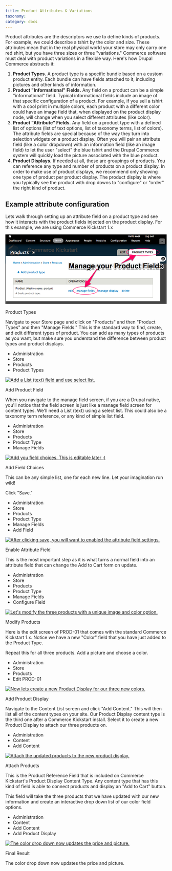 ```yaml
---
title: Product Attributes & Variations
taxonomy:
category: docs
---
```


<div class="docs-enhanced">
<p>Product attributes are the descriptors we use to define kinds of products. For example, we could describe a tshirt by the color and size. These attributes mean that in the real physical world your store may only carry one red shirt, but you have three sizes or three "variations." Commerce software must deal with product variations in a flexible way. Here's how Drupal Commerce abstracts it:</p>
<ol>
<li><strong>Product Types.</strong> A product type is a specific bundle based on a custom product entity. Each bundle can have fields attached to it, including pictures and other kinds of information.</li>
<li><strong>Product "Informational" Fields.</strong> Any field on a product can be a simple "informational" field. Typical informational fields include an image of that specific configuration of a product. For example, if you sell a tshirt with a cool print in multiple colors, each product with a different color could have an image field that, when displayed on the product display node, will change when you select different attributes (like color).</li>
<li><strong>Product "Attribute" Fields.</strong> Any field on a product type with a defined list of options (list of text options, list of taxonomy terms, list of colors). The attribute fields are special because of the way they turn into selection widgets on a product display. Often you will pair an attribute field (like a color dropdown) with an information field (like an image field) to let the user "select" the blue tshirt and the Drupal Commerce system will quickly load the picture associated with the blue product.</li>
<li><strong>Product Displays.</strong> If needed at all, these are groupings of products. You can reference any type and number of products on a product display. In order to make use of product displays, we recommend only showing one type of product per product display. The product display is where you typically see the product with drop downs to "configure" or "order" the right kind of product.</li>
</ol>

<H2>Example attribute configuration</H2>
<p>Lets walk through setting up an attribute field on a product type and see how it interacts with the product fields injected on the product display. For this example, we are using Commerce Kickstart 1.x</p>
<div class="screenshot screenshot-caption">

</div>

![Manage your ProductFields](Prod-Attr-Step1.png)

<div class="caption">
<p class="caption-title">Product Types</p>
<p>Navigate to your Store page and click on "Products" and then "Product
Types" and then "Manage Fields." This is the standard way to find,
create, and edit different types of product. You can add as many types
of products as you want, but make sure you understand the difference
between product types and product displays.</p>
</div>
<ul class="screenshot_breadcrumbs">
<li class="first">Administration</li>
<li>Store</li>
<li>Products</li>
<li class="last">Product Types</li>
</ul>
</div>

<div class="screenshot screenshot-caption">
<div class="img">
<a href="/sites/default/files/docs/Prod-Attr-Step2.png"><img
src="/sites/default/files/docs/Prod-Attr-Step2.png" alt="Add a List (text) field
and use select list." /></a>
</div>
<div class="caption">
<p class="caption-title">Add Product Field</p>
<p>When you navigate to the manage field screen, if you are a Drupal
native, you'll notice that the field screen is just like a manage field
screen for content types. We'll need a List (text) using a select list.
This could also be a taxonomy term reference, or any kind of simple list
field.</p>
</div>
<ul class="screenshot_breadcrumbs">
<li class="first">Administration</li>
<li>Store</li>
<li>Products</li>
<li>Product Type</li>
<li class="last">Manage Fields</li>
</ul>
</div>

<div class="screenshot screenshot-caption">
<div class="img">
<a href="/sites/default/files/docs/Prod-Attr-Step3.png"><img
src="/sites/default/files/docs/Prod-Attr-Step3.png" alt="Add you field choices.
This is editable later :)" /></a>
</div>
<div class="caption">
<p class="caption-title">Add Field Choices</p>
<p>This can be any simple list, one for each new line. Let your imagination run wild!</p>
<p>Click "Save."</p>
</div>
<ul class="screenshot_breadcrumbs">
<li class="first">Administration</li>
<li>Store</li>
<li>Products</li>
<li>Product Type</li>
<li>Manage Fields</li>
<li class="last">Add Field</li>
</ul>
</div>

<div class="screenshot screenshot-caption">
<div class="img">
<a href="/sites/default/files/docs/Prod-Attr-Step4.png"><img
src="/sites/default/files/docs/Prod-Attr-Step4.png" alt="After clicking save, you
will want to enabled the attribute field settings." /></a>
</div>
<div class="caption">
<p class="caption-title">Enable Attribute Field</p>
<p>This is the most important step as it is what turns a normal field
into an attribute field that can change the Add to Cart form on
update.</p>
</div>
<ul class="screenshot_breadcrumbs">
<li class="first">Administration</li>
<li>Store</li>
<li>Products</li>
<li>Product Type</li>
<li>Manage Fields</li>
<li class="last">Configure Field</li>
</ul>
</div>

<div class="screenshot screenshot-caption">
<div class="img">
<a href="/sites/default/files/docs/Prod-Attr-Step5.png"><img
src="/sites/default/files/docs/Prod-Attr-Step5.png" alt="Let's modify the three
products with a unique image and color option." /></a>
</div>
<div class="caption">
<p class="caption-title">Modify Products</p>
<p>Here is the edit screen of PROD-01 that comes with the standard
Commerce Kickstart 1.x. Notice we have a new "Color" field that you have
just added to the Product Type.</p>
<p>Repeat this for all three products. Add a picture and choose a
color.</p>
</div>
<ul class="screenshot_breadcrumbs">
<li class="first">Administration</li>
<li>Store</li>
<li>Products</li>
<li class="last">Edit PROD-01</li>
</ul>
</div>

<div class="screenshot screenshot-caption">
<div class="img">
<a href="/sites/default/files/docs/Prod-Attr-Step6.png"><img
src="/sites/default/files/docs/Prod-Attr-Step6.png" alt="Now lets create a new
Product Display for our three new colors." /></a>
</div>
<div class="caption">
<p class="caption-title">Add Product Display</p>
<p>Navigate to the Content List screen and click "Add Content." This
will then list all of the content types on your site. Our Product
Display content type is the third one after a Commerce Kickstart
install. Select it to create a new Product Display to attach our three
products on.</p>
</div>
<ul class="screenshot_breadcrumbs">
<li class="first">Administration</li>
<li>Content</li>
<li class="last">Add Content</li>
</ul>
</div>

<div class="screenshot screenshot-caption">
<div class="img">
<a href="/sites/default/files/docs/Prod-Attr-Step7.png"><img
src="/sites/default/files/docs/Prod-Attr-Step7.png" alt="Attach the updated
products to the new product display." /></a>
</div>
<div class="caption">
<p class="caption-title">Attach Products</p>
<p>This is the Product Reference Field that is included on Commerce
Kickstart's Product Display Content Type. Any content type that has this
kind of field is able to connect products and display an "Add to Cart"
button. </p>
<p>This field will take the three products that we have updated with our
new information and create an interactive drop down list of our color
field options.</p>
</div>
<ul class="screenshot_breadcrumbs">
<li class="first">Administration</li>
<li>Content</li>
<li>Add Content</li>
<li class="last">Add Product Display</li>
</ul>
</div>

<div class="screenshot screenshot-caption">
<div class="img">
<a href="/sites/default/files/docs/Prod-Attr-Step8.png"><img
src="/sites/default/files/docs/Prod-Attr-Step8.png" alt="The color drop down now
updates the price and picture." /></a>
</div>
<div class="caption">
<p class="caption-title">Final Result</p>
<p>The color drop down now updates the price and picture.</p>
</div>
</div>

</div>